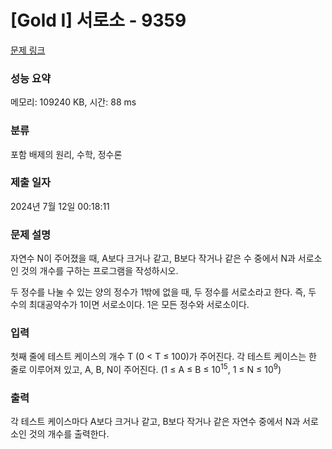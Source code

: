 # [Gold I] 서로소 - 9359 

[문제 링크](https://www.acmicpc.net/problem/9359) 

### 성능 요약

메모리: 109240 KB, 시간: 88 ms

### 분류

포함 배제의 원리, 수학, 정수론

### 제출 일자

2024년 7월 12일 00:18:11

### 문제 설명

<p>자연수 N이 주어졌을 때, A보다 크거나 같고, B보다 작거나 같은 수 중에서 N과 서로소인 것의 개수를 구하는 프로그램을 작성하시오.</p>

<p>두 정수를 나눌 수 있는 양의 정수가 1밖에 없을 때, 두 정수를 서로소라고 한다. 즉, 두 수의 최대공약수가 1이면 서로소이다. 1은 모든 정수와 서로소이다.</p>

### 입력 

 <p>첫째 줄에 테스트 케이스의 개수 T (0 < T ≤ 100)가 주어진다. 각 테스트 케이스는 한 줄로 이루어져 있고, A, B, N이 주어진다. (1 ≤ A ≤ B ≤ 10<sup>15</sup>, 1 ≤ N ≤ 10<sup>9</sup>)</p>

### 출력 

 <p>각 테스트 케이스마다 A보다 크거나 같고, B보다 작거나 같은 자연수 중에서 N과 서로소인 것의 개수를 출력한다. </p>

